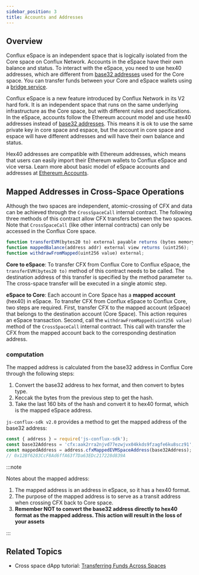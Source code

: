 ```yaml
---
sidebar_position: 3
title: Accounts and Addresses
---
```


## Overview

Conflux eSpace is an independent space that is logically isolated from the Core space on Conflux Network. Accounts in the eSpace have their own balance and status. To interact with the eSpace, you need to use hex40 addresses, which are different from [base32 addresses](../../core/learn/core-space-basics/addresses.md) used for the Core space. You can transfer funds between your Core and eSpace wallets using a [bridge service](../../general/tutorials/transferring-funds/transfer-funds-across-spaces.md).

Conflux eSpace is a new feature introduced by Conflux Network in its V2 hard fork. It is an independent space that runs on the same underlying infrastructure as the Core space, but with different rules and specifications. In the eSpace, accounts follow the Ethereum account model and use hex40 addresses instead of [base32 addresses](../../core/learn/core-space-basics/addresses.md). This means it is ok to use the same private key in core space and espace, but the account in core space and espace will have different addresses and will have their own balance and status.

Hex40 addresses are compatible with Ethereum addresses, which means that users can easily import their Ethereum wallets to Conflux eSpace and vice versa. Learn more about basic model of eSpace accounts and addresses at [Ethereum Accounts](https://ethereum.org/en/developers/docs/accounts/).


## Mapped Addresses in Cross-Space Operations

Although the two spaces are independent, atomic-crossing of CFX and data can be achieved through the `CrossSpaceCall` internal contract. The following three methods of this contract allow CFX transfers between the two spaces. Note that `CrossSpaceCall` (like other internal contracts) can only be accessed in the Conflux Core space.

```js
function transferEVM(bytes20 to) external payable returns (bytes memory output);
function mappedBalance(address addr) external view returns (uint256);
function withdrawFromMapped(uint256 value) external;
```

**Core to eSpace**: To transfer CFX from Conflux Core to Conflux eSpace, the `transferEVM(bytes20 to)` method of this contract needs to be called. The destination address of this transfer is specified by the method parameter `to`. The cross-space transfer will be executed in a single atomic step.

**eSpace to Core**: Each account in Core Space has a **mapped account** (hex40) in eSpace. To transfer CFX from Conflux eSpace to Conflux Core, two steps are required. First, transfer CFX to the mapped account (eSpace) that belongs to the destination account (Core Space). This action requires an eSpace transaction. Second, call the `withdrawFromMapped(uint256 value)` method of the `CrossSpaceCall` internal contract. This call with transfer the CFX from the mapped account back to the corresponding destination address.

### computation

The mapped address is calculated from the base32 address in Conflux Core through the following steps:

1. Convert the base32 address to hex format, and then convert to bytes type.
2. Keccak the bytes from the previous step to get the hash.
3. Take the last 160 bits of the hash and convert it to hex40 format, which is the mapped eSpace address.

`js-conflux-sdk v2.0` provides a method to get the mapped address of the base32 address:

```js
const { address } = require('js-conflux-sdk');
const base32Address = 'cfx:aak2rra2njvd77ezwjvx04kkds9fzagfe6ku8scz91';
const mappedAddress = address.cfxMappedEVMSpaceAddress(base32Address);
// 0x12Bf6283CcF8Ad6ffA63f7Da63EDc217228d839A
```

:::note

Notes about the mapped address:

1. The mapped address is an address in eSpace, so it has a hex40 format.
2. The purpose of the mapped address is to serve as a transit address when crossing CFX back to Core space.
3. **Remember NOT to convert the base32 address directly to hex40 format as the mapped address. This action will result in the loss of your assets**

:::

## Related Topics

* Cross space dApp tutorial: [Transferring Funds Across Spaces](../../general/tutorials/transferring-funds/transfer-funds-across-spaces.md)
